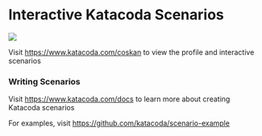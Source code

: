 # Interactive Katacoda Scenarios

[![](http://shields.katacoda.com/katacoda/coskan/count.svg)](https://www.katacoda.com/coskan "Get your profile on Katacoda.com")

Visit https://www.katacoda.com/coskan to view the profile and interactive scenarios

### Writing Scenarios
Visit https://www.katacoda.com/docs to learn more about creating Katacoda scenarios

For examples, visit https://github.com/katacoda/scenario-example

